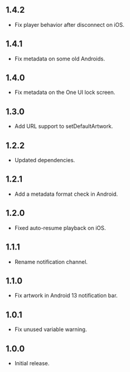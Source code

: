 ## 1.4.2

* Fix player behavior after disconnect on iOS.

## 1.4.1

* Fix metadata on some old Androids.

## 1.4.0

* Fix metadata on the One UI lock screen.

## 1.3.0

* Add URL support to setDefaultArtwork.

## 1.2.2

* Updated dependencies.

## 1.2.1

* Add a metadata format check in Android.

## 1.2.0

* Fixed auto-resume playback on iOS.

## 1.1.1

* Rename notification channel.

## 1.1.0

* Fix artwork in Android 13 notification bar.

## 1.0.1

* Fix unused variable warning.

## 1.0.0

* Initial release.
